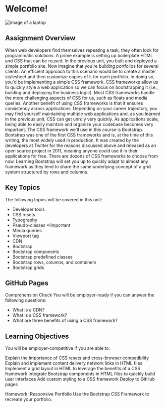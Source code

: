# Welcome!

![image of a laptop](https://user-images.githubusercontent.com/55456375/70282113-26a4b980-177a-11ea-8749-cf847a6ebb51.png)


## Assignment Overview
When web developers find themselves repeating a task, they often look for programmatic solutions. A prime example is setting up boilerplate HTML and CSS that can be reused. In the previous unit, you built and deployed a simple portfolio site. Now imagine that you're building portfolios for several clients. An efficient approach to this scenario would be to create a master stylesheet and then customize copies of it for each portfolio. In doing so, you'd be implementing a simple CSS framework.
CSS frameworks allow us to quickly style a web application so we can focus on bootstrapping it (i.e., building and deploying the business logic). Most CSS frameworks handle the more challenging aspects of CSS for us, such as floats and media queries. Another benefit of using CSS frameworks is that it ensures consistency across applications. Depending on your career trajectory, you may find yourself maintaining multiple web applications and, as you learned in the previous unit, CSS can get unruly very quickly. As applications scale, being able to easily maintain and organize your codebase becomes very important.
The CSS framework we'll use in this course is Bootstrap. Bootstrap was one of the first CSS frameworks and is, at the time of this writing, the most widely used in production. It was created by the developers at Twitter for the reasons discussed above and released as an open source project in 2011, meaning anyone could use it in their applications for free. There are dozens of CSS frameworks to choose from now. Learning Bootstrap will set you up to quickly adapt to almost any framework as they tend to share the same underlying concept of a grid system structured by rows and columns.

## Key Topics
The following topics will be covered in this unit:
* Developer tools
* CSS resets
* Typography
* Pseudo-classes
*!important
* Media queries
* Viewport tag
* CDN
* Bootstrap
* Bootstrap components
* Bootstrap predefined classes
* Bootstrap rows, columns, and containers
* Bootstrap grids

## GitHub Pages
Comprehension Check
You will be employer-ready if you can answer the following questions:

* What is a CDN?
* What is a CSS framework?
* What are three benefits of using a CSS framework?


## Learning Objectives
You will be employer-competitive if you are able to:

Explain the importance of CSS resets and cross-browser compatibility
Explain and implement content delivery network links in HTML files
Implement a grid layout in HTML to leverage the benefits of a CSS framework
Integrate Bootstrap components in HTML files to quickly build user interfaces
Add custom styling to a CSS framework
Deploy to GitHub pages


Homework: Responsive Portfolio
Use the Bootstrap CSS Framework to recreate your portfolio.
